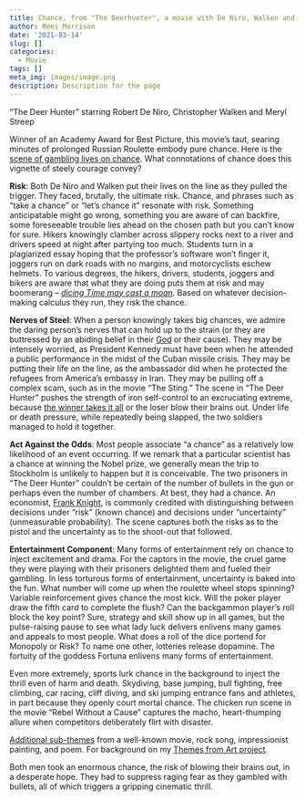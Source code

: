 ```yaml
---
title: Chance, from "The Deerhunter", a movie with De Niro, Walken and Streep
author: Rees Morrison
date: '2021-03-14'
slug: []
categories:
  - Movie
tags: []
meta_img: images/image.png
description: Description for the page
---
```


“The Deer Hunter” starring Robert De Niro, Christopher Walken and Meryl Streep

Winner of an Academy Award for Best Picture, this movie’s taut, searing minutes of prolonged Russian Roulette embody pure chance.   Here is the [scene of gambling lives on chance]( https://www.youtube.com/watch?v=aCW9NsrV6VM).  What connotations of chance does this vignette of steely courage convey?

**Risk**:   Both De Niro and Walken put their lives on the line as they pulled the trigger.  They faced, brutally, the ultimate risk.  Chance, and phrases such as “take a chance” or “let’s chance it” resonate with risk.  Something anticipatable might go wrong, something you are aware of can backfire, some foreseeable trouble lies ahead on the chosen path but you can’t know for sure.  Hikers knowingly clamber across slippery rocks next to a river and drivers speed at night after partying too much.  Students turn in a plagiarized essay hoping that the professor’s software won’t finger it, joggers run on dark roads with no margins, and motorcyclists eschew helmets.  To various degrees, the hikers, drivers, students, joggers and bikers are aware that what they are doing puts them at risk and may boomerang – [*dicing Time may cast a moan*](https://themesfromart.com/blog/2021-03-14-chancehap/chancehap/).   Based on whatever decision-making calculus they run, they risk the chance.


**Nerves of Steel**:   When a person knowingly takes big chances, we admire the daring person’s nerves that can hold up to the strain (or they are buttressed by an abiding belief in their [God](https://themesfromart.com/blog/2021-03-14-chancechurch/chancechurch/) or their cause).  They may be intensely worried, as President Kennedy must have been when he attended a public performance in the midst of the Cuban missile crisis.  They may be putting their life on the line, as the ambassador did when he protected the refugees from America’s embassy in Iran.  They may be pulling off a complex scam, such as in the movie “The Sting.”   The scene in “The Deer Hunter” pushes the strength of iron self-control to an excruciating extreme, because [the winner takes it all](https://themesfromart.com/blog/2021-03-14-chancewinner/chancewinner/) or the loser blow their brains out.  Under life or death pressure, while repeatedly being slapped, the two soldiers managed to hold it together.

**Act Against the Odds**:  Most people associate “a chance” as a relatively low likelihood of an event occurring.  If we remark that a particular scientist has a chance at winning the Nobel prize, we generally mean the trip to Stockholm is unlikely to happen but it is conceivable.   The two prisoners in “The Deer Hunter” couldn’t be certain of the number of bullets in the gun or perhaps even the number of chambers.   At best, they had a chance.  An economist, [Frank Knight](http://journal.sjdm.org/10/10625a/jdm10625a.pdf), is commonly credited with distinguishing between decisions under “risk” (known chance) and decisions under “uncertainty” (unmeasurable probability).   The scene captures both the risks as to the pistol and the uncertainty as to the shoot-out that followed.

**Entertainment Component**:  Many forms of entertainment rely on chance to inject excitement and drama.  For the captors in the movie, the cruel game they were playing with their prisoners delighted them and fueled their gambling.   In less torturous forms of entertainment, uncertainty is baked into the fun.  What number will come up when the roulette wheel stops spinning?   Variable reinforcement gives chance the most kick.  Will the poker player draw the fifth card to complete the flush?  Can the backgammon player’s roll block the key point?   Sure, strategy and skill show up in all games, but the pulse-raising pause to see what lady luck delivers enlivens many games and appeals to most people.  What does a roll of the dice portend for Monopoly or Risk?   To name one other, lotteries release dopamine.  The fortuity of the goddess Fortuna enlivens many forms of entertainment.  

Even more extremely, sports lurk chance in the background to inject the thrill even of harm and death.  Skydiving, base jumping, bull fighting, free climbing, car racing, cliff diving, and ski jumping entrance fans and athletes, in part because they openly court mortal chance.  The chicken run scene in the movie “Rebel Without a Cause” captures the macho, heart-thumping allure when competitors deliberately flirt with disaster.



[Additional  sub-themes](  )  from a well-known movie, rock song, impressionist painting, and poem.  For background on my [Themes from Art project](http://bit.ly/3sRXopI).


Both men took an enormous chance, the risk of blowing their brains out, in a desperate hope.  They had to suppress raging fear as they gambled with bullets, all of which triggers a gripping cinematic thrill. 
